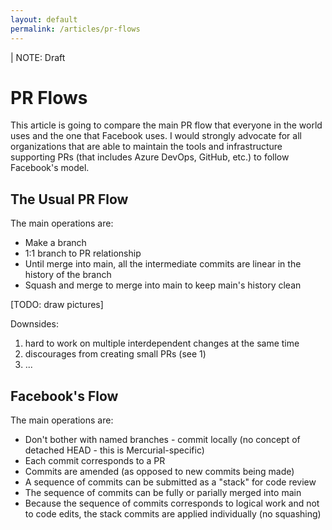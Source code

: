 ```yaml
---
layout: default
permalink: /articles/pr-flows
---
```


| NOTE: Draft

# PR Flows

This article is going to compare the main PR flow that everyone in the world uses and the one that Facebook uses.
I would strongly advocate for all organizations that are able to maintain the tools and infrastructure supporting PRs (that includes Azure DevOps, GitHub, etc.) to follow Facebook's model.

## The Usual PR Flow

The main operations are:
- Make a branch
- 1:1 branch to PR relationship
- Until merge into main, all the intermediate commits are linear in the history of the branch
- Squash and merge to merge into main to keep main's history clean

[TODO: draw pictures]

Downsides:
1) hard to work on multiple interdependent changes at the same time
2) discourages from creating small PRs (see 1)
3) ...

## Facebook's Flow

The main operations are:
- Don't bother with named branches - commit locally (no concept of detached HEAD - this is Mercurial-specific)
- Each commit corresponds to a PR
- Commits are amended (as opposed to new commits being made)
- A sequence of commits can be submitted as a "stack" for code review
- The sequence of commits can be fully or parially merged into main
- Because the sequence of commits corresponds to logical work and not to code edits, the stack commits are applied individually (no squashing)
